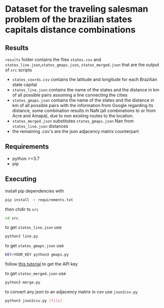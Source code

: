 # Dataset for the traveling salesman problem of the brazilian states capitals distance combinations


## Results
`results` folder contains the files `states.csv` and `states_line.json`,`states_gmaps.json`,
`states_merged.json` that are the output of `src` scripts

* `states_coords.csv` contains the latitude and longitude for each Brazilian state capital
* `states_line.json` contains the name of the states and the distance in km of all possible pairs
assuming a line connecting the cities
* `states_gmaps.json` contains the name of the states and the distance in km of all possible pairs
with the information from Google regarding its distance, some combination results in NaN
(all combinations to or from Acre and Amapá), due to non existing routes to the location.
* `states_merged.json` substitutes `states_gmaps.json` Nan from `states_line.json` distances
* the remaining .csv's are the json adjacency matrix counterpart

## Requirements
* python >=3.7
* pip

## Executing
install pip dependencies with
```bash
pip install -r requirements.txt
```

then chdir to `src`
```bash
cd src
```

to get `states_line.json` use 
```bash
python3 line.py
```

to get `states_gmaps.json` use
```bash
KEY=YOUR_KEY python3 gmaps.py
```

follow [this tutorial](https://developers.google.com/maps/documentation/distance-matrix/start) to get the API key

to get `states_merged.json` use
```bash
python3 merge.py
```

to convert any json to an adjacency matrix in csv use `json2csv.py`
```bash
python3 json2csv.py [file]
```
